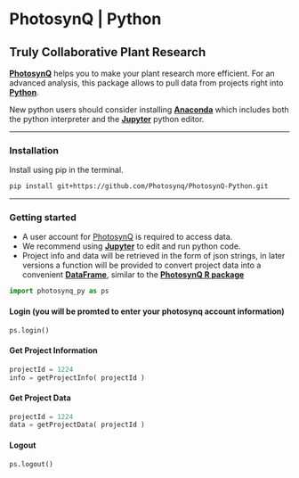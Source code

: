 PhotosynQ | Python
=====================

Truly Collaborative Plant Research
----------------------------------

**[PhotosynQ]** helps you to make your plant research more efficient. For an advanced analysis, this package allows to pull data from projects right into **[Python]**.

New python users should consider installing **[Anaconda]** which includes both the python interpreter and the **[Jupyter]**  python editor.

***

### Installation
Install using pip in the terminal.

```bash
pip install git+https://github.com/Photosynq/PhotosynQ-Python.git
```

***

### Getting started
* A user account for [PhotosynQ] is required to access data. 
* We recommend using **[Jupyter]** to edit and run python code.
* Project info and data will be retrieved in the form of json strings, in later versions a function will be provided to convert project data into a convenient **[DataFrame]**, similar to the **[PhotosynQ R package]**


```py
import photosynq_py as ps
```

#### Login (you will be promted to enter your photosynq account information)
```py
ps.login()
```

#### Get Project Information
```py
projectId = 1224
info = getProjectInfo( projectId )
```

#### Get Project Data
```py
projectId = 1224
data = getProjectData( projectId )
```

#### Logout
```py
ps.logout()
```



[PhotosynQ]: https://photosynq.org "PhotosynQ"

[Python]: https://www.python.org/ "Python"

[Jupyter]: http://jupyter.org/ "Jupyter"

[Anaconda]: https://www.continuum.io/downloads "Anaconda"

[DataFrame]: http://pandas.pydata.org/pandas-docs/stable/generated/pandas.DataFrame.html "DataFrame"

[PhotosynQ R package]: https://github.com/Photosynq/PhotosynQ-R "PhotosynQ R package"